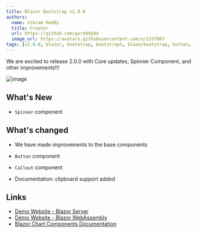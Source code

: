 ```yaml
---
title: Blazor Bootstrap v2.0.0
authors:
  name: Vikram Reddy
  title: Creator
  url: https://github.com/gvreddy04
  image_url: https://avatars.githubusercontent.com/u/2337067
tags: [v2.0.0, blazor, bootstrap, bootstrap5, blazorbootstrap, button, callout, clipboard, spinner]
---
```


We are excited to release 2.0.0 with Core updates, Spinner Component, and other improvements!!!

![image](https://i.imgur.com/bJwpAFS.png "Blazor Bootstrap: Spinner Component")

<!--truncate-->

## What's New

- `Spinner` component

## What's changed

- We have made improvements to the base components

- `Button` component

- `Callout` component

- Documentation: clipboard support added

## Links
- [Demo Website - Blazor Server](https://demos.blazorbootstrap.com/)
- [Demo Website - Blazor WebAssembly](https://demos.getblazorbootstrap.com/)
- [Blazor Chart Components Documentation](https://getblazorbootstrap.com/docs/components/charts)
